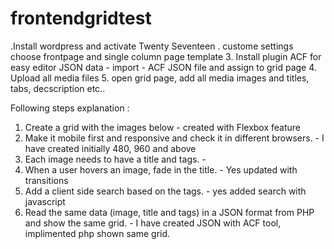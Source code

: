 # frontendgridtest

.Install wordpress and activate Twenty Seventeen 
. custome settings choose frontpage and single column page template
3. Install plugin ACF for easy editor JSON data - import - ACF JSON file and assign to grid page
4. Upload all media files
5. open grid page, add all media images and titles, tabs, decscription etc.. 


Following steps explanation : 
1) Create a grid with the images below - created with Flexbox feature 
2) Make it mobile first and responsive and check it in different browsers. - I have created initially 480, 960 and above 
3) Each image needs to have a title and tags. - 
4) When a user hovers an image, fade in the title. - Yes updated with transitions
5) Add a client side search based on the tags. - yes added search with javascript
6) Read the same data (image, title and tags) in a JSON format from PHP and show the same grid. - I have created JSON with ACF tool, implimented php shown same grid.
